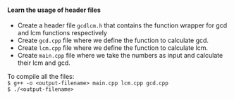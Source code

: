 #### Learn the usage of header files  

- Create a header file `gcdlcm.h` that contains the function wrapper for gcd and lcm functions respectively
- Create `gcd.cpp` file where we define the function to calculate gcd.
- Create `lcm.cpp` file where we define the function to calculate lcm.
- Create `main.cpp` file where we take the numbers as input and calculate their lcm and gcd.

To compile all the files:  
`$ g++ -o <output-filename> main.cpp lcm.cpp gcd.cpp`  
`$ ./<output-filename>`
